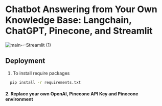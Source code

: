 # Chatbot Answering from Your Own Knowledge Base: Langchain, ChatGPT, Pinecone, and Streamlit
![main-·-Streamlit (1)](https://github.com/farukalampro/ai-chatbot-using-Langchain-Pinecone/assets/92469073/3f3ff527-f330-409f-959f-674846deb9a7)

## Deployment

1. To install require packages 

```bash
  pip install -r requirements.txt
```
#### 2. Replace your own OpenAI, Pinecone API Key and Pinecone environment

